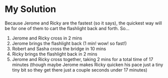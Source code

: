 My Solution
======================================

Because Jerome and Ricky are the fastest (so it says), the quickest way will be for one of them to cart the flashlight back and forth. So...

1. Jerome and Ricky cross in 2 mins
2. Jerome brings the flashlight back (1 min! wow! so fast!)
3. Robert and Sasha cross the bridge in 10 mins
4. Ricky brings the flashlight back in 2 mins
5. Jerome and Ricky cross together, taking 2 mins for a total time of 17 minutes (though maybe Jerome makes Ricky quicken his pace just a tiny tiny bit so they get there just a couple seconds under 17 minutes)

